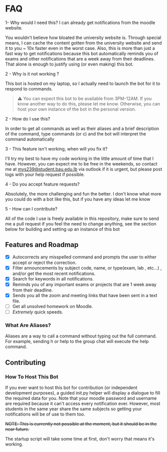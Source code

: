 # FAQ

1- Why would I need this? I can already get notifications from the moodle website.

You wouldn't believe how bloated the university website is. Through special means, I can cache the content gotten from the university website and send it to you ~ 10x faster even in the worst case. Also, this is more than just a fast way to get notifications because this bot automatically reminds you of exams and other notifications that are a week away from their deadlines. That alone is enough to justify using (or even making) this bot.

2 - Why is it not working ?

This bot is hosted on my laptop, so I actually need to launch the bot for it to respond to commands.
> ⚠️ You can expect this bot to be available from 3PM-12AM.
If you know another way to do this, please let me know.
Otherwise, you can host your own instance of the bot in the personal version.

2 - How do I use this?

In order to get all commands as well as their aliases and a brief description of the command,
type commands (or c) and the bot will interpret the command automatically

3 - This feature isn't working, when will you fix it?

I'll try my best to have my code working in the little amount of time that I have. However, you can expect me to be free in the weekends, so contact me at mys239@student.bau.edu.lb via outlook if it is urgent, but please post logs with your help request if possible.

4 - Do you accept feature requests?

Absolutely, the more challenging and fun the better. I don't know what more you could do with a bot like this, but if you have any ideas let me know

5 - How can I contribute?

All of the code I use is freely available in this repository, make sure to send me a pull request if you feel the need to change anything, see the section below for building and setting up an instance of this bot

## Features and Roadmap

- [x]  Autocorrects any misspelled command and prompts the user to either accept or reject the correction.
- [x]  Filter announcements by subject code, name, or type(exam, lab , etc...) ,  and/or get the most recent notifications.
- [x]  Search for keywords in all notifications.
- [x]  Reminds you of any important exams or projects that are 1 week away from their deadline.
- [x]  Sends you all the zoom and meeting links that have been sent in a text file.
- [ ]   Get all unsolved homework on Moodle.
- [ ]   *Extremely* quick speeds.

### What Are Aliases?

Aliases are a way to call a command without typing out the full command.
For example, sending h or help to the group chat will execute the help command.

## Contributing

### How To Host This Bot

If you ever want to host this bot for contribution (or independent development purposes), a guided init.py helper will display a dialogue to fill the required data for you.
Note that your moodle password and username are required because it can't access every notification ever. However, most students in the same year share the same subjects so getting your notifications will be of use to them too.

~~NOTE: This is currently not possible at the moment, but it should be in the near future.~~

The startup script will take some time at first, don't worry that means it's working.
